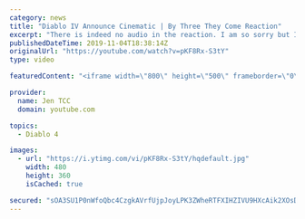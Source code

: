 ```yaml
---
category: news
title: "Diablo IV Announce Cinematic | By Three They Come Reaction"
excerpt: "There is indeed no audio in the reaction. I am so sorry but I have tried my best to salvage what I could. Check out the original video! Diablo IV Announce ..."
publishedDateTime: 2019-11-04T18:38:14Z
originalUrl: "https://youtube.com/watch?v=pKF8Rx-S3tY"
type: video

featuredContent: "<iframe width=\"800\" height=\"500\" frameborder=\"0\" src=\"https://www.youtube.com/embed/pKF8Rx-S3tY\" allow=\"accelerometer; autoplay; encrypted-media; gyroscope; picture-in-picture\" allowfullscreen></iframe>"

provider:
  name: Jen TCC
  domain: youtube.com

topics:
  - Diablo 4

images:
  - url: "https://i.ytimg.com/vi/pKF8Rx-S3tY/hqdefault.jpg"
    width: 480
    height: 360
    isCached: true

secured: "sOA3SU1P0nWfoQbc4CzgkAVrfUjpJoyLPK3ZWheRTFXIHZIVU9HXcAik2XOsD0Ju86AQlm8PFhI0sHr6eWgHNnHPUigVag5zeSZ7PwlV+0bJCzSwbgp+mCIEhUZPk1PmdEXHlAIA5hx2Moyj8CWhA+rjE9J6qCmyf+kjsL0+emo16hHqlH4mcXBDfKVPzolfnWfIYzwkfOQ61g32y2f7QIez/Jj92ugIYaisBrGAgnC26hZfmD63oCOz/nbLD3uUsmD7Wirv7+aqpvd+rvGnMkxUdPCcvpfgQOE9/wySNAezFidWzxcDuJE2PWFtd3NYPXbW9Y4HV/Hz4OXZqtWWrMASYVnSSXbNUFl6Jvhh9h0ErUWalcAeAVTMBh2kQZpg4c0XtibRVK3fA6fY2KK/13JQK6HcpCMozgw7Rc/kHsQdl+wJozSP+VAu9A9+V4XO;L+X1NKMJlj23MpqBKtv0FA=="
---
```


